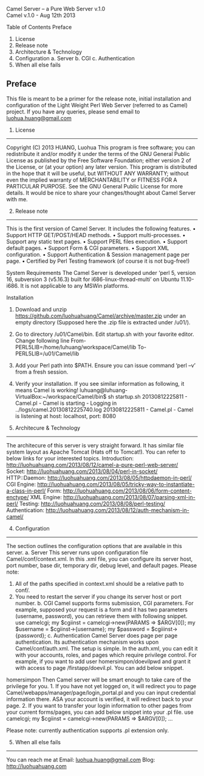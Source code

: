 Camel Server – a Pure Web Server v.1.0  
Camel  v.1.0 - Aug 12th 2013

Table of Contents
Preface
1. License
2. Release note
3. Architecture & Technology
4. Configuration
a. Server 
   b. CGI 
 	c. Authentication
4. When all else fails

Preface
------------------------------------------------------------------------
This file is meant to be a primer for the release note, initial installation and configuration of the Light Weight Perl Web Server (referred to as Camel) project.  If you have any queries, please send email to luohua.huang@gmail.com

1. License
------------------------------------------------------------------------
Copyright (C) 2013 HUANG, Luohua 
This program is free software; you can redistribute it and/or modify it under the terms of the GNU General Public License as published by the Free Software Foundation; either version 2 of the License, or (at your option) any later version.
This program is distributed in the hope that it will be useful, but WITHOUT ANY WARRANTY; without even the implied warranty of MERCHANTABILITY or FITNESS FOR A PARTICULAR PURPOSE.  See the GNU General Public License for more details.
It would be nice to share your changes/thought about Camel Server with me.

2. Release note
------------------------------------------------------------------------
This is the first version of Camel Server. It includes the following features.
•	Support HTTP GET/POST/HEAD methods.
•	Support multi-processes.
•	Support any static text pages.
•	Support PERL files execution.
•	Support default pages.
•	Support Form & CGI parameters.
•	Support XML configuration.
•	Support Authentication & Session management page per page.
•	Certified by Perl Testing framework (of course it is not bug-free!)

System Requirements
The Camel Server is developed under ‘perl 5, version 16, subversion 3 (v5.16.3) built for i686-linux-thread-multi’ on Ubuntu 11.10-i686. It is not applicable to any MSWin platforms.

Installation
1.	Download and unzip https://github.com/luohuahuang/Camel/archive/master.zip under an empty directory (Supposed here the .zip file is extracted under /u01/).
2.	Go to directory /u01/Camel/bin. Edit startup.sh with your favorite editor. Change following line
From-
PERL5LIB=/home/luhuang/workspace/Camel/lib
To-
PERL5LIB=/u01/Camel/lib
3.	Add your Perl path into $PATH. Ensure you can issue command ‘perl –v’ from a fresh session.
4.	Verify your installation. If you see similar information as following, it means Camel is working!
luhuang@luhuang-VirtualBox:~/workspace/Camel/bin$ sh startup.sh 
20130812225811 - Camel.pl - Camel is starting - Logging in ../logs/camel.20130812225740.log 
20130812225811 - Camel.pl - Camel is listening at host: localhost, port: 8080

3. Architecure & Technology
------------------------------------------------------------------------
The architecure of this server is very straight forward.  It has similar file system layout as Apache Tomcat (Hats off to Tomcat!). You can refer to below links for your interested topics.
Introduction: http://luohuahuang.com/2013/08/12/camel-a-pure-perl-web-server/  
Socket: http://luohuahuang.com/2013/08/04/perl-in-socket/ 
HTTP::Daemon: http://luohuahuang.com/2013/08/05/httpdaemon-in-perl/ 
CGI Engine: http://luohuahuang.com/2013/08/05/tricky-way-to-instantiate-a-class-in-perl/ 
Form: http://luohuahuang.com/2013/08/06/form-content-enctype/ 
XML Engine: http://luohuahuang.com/2013/08/07/parsing-xml-in-perl/ 
Testing: http://luohuahuang.com/2013/08/08/perl-testing/ 
Authentication: http://luohuahuang.com/2013/08/12/auth-mechanism-in-camel/ 

4. Configuration
------------------------------------------------------------------------
The section outlines the configuration options that are available in this server.
a.	Server
This server runs upon configuration file Camel/conf/context.xml. In this .xml file, you can configure its server host, port number, base dir, temporary dir, debug level, and default pages.
Please note: 
1.	All of the paths specified in context.xml should be a relative path to conf/. 
2.	You need to restart the server if you change its server host or port number.
b.	CGI
Camel supports forms submission, CGI parameters. For example, supposed your request is a form and it has two parameters (username, password), you can retrieve them with following snippet.
use camelcgi;
my $cgiinst = camelcgi->new(PARAMS => $ARGV[0]);
	my $username = $cgiinst->{username};
	my $password = $cgiiinst->{password};
c.	Authentication
Camel Server does page per page authentication. Its authentication mechanism works upon Camel/conf/auth.xml. The setup is simple. In the auth.xml, you can edit it with your accounts, roles, and pages which require privilege control.
For example, if you want to add user homersimpon/doevilpwd and grant it with access to page /firstapp/doevil.pl. You can add below snippet.
<user username=" homersimpon " password="doevilpwd"/>
 <page path="/firstapp/doevil.pl ">
        	<users> homersimpon </users>
 </page>
	Then Camel server will be smart enough to take care of the privilege for you.
1.	If you have not yet logged on, it will redirect you to page Camel/webapps/manager/page/login_portal.pl and you can input credential information there. ASA your account is verified, it will redirect back to your page.
2.	If you want to transfer your login information to other pages from your current forms/pages, you can add below snippet into your .pl file.
use camelcgi;
my $cgiinst = camelcgi->new(PARAMS => $ARGV[0]);
…
<form …>
<p><input type="hidden" name="username" value="$cgiinst->{username}"></p>
<p><input type="hidden" name="password" value="$cgiinst->{password}"></p>
</form>
	Please note: currently authentication supports .pl extension only.

5. When all else fails
------------------------------------------------------------------------
You can reach me at
Email: luohua.huang@gmail.com
Blog: http://luohuahuang.com 

  


